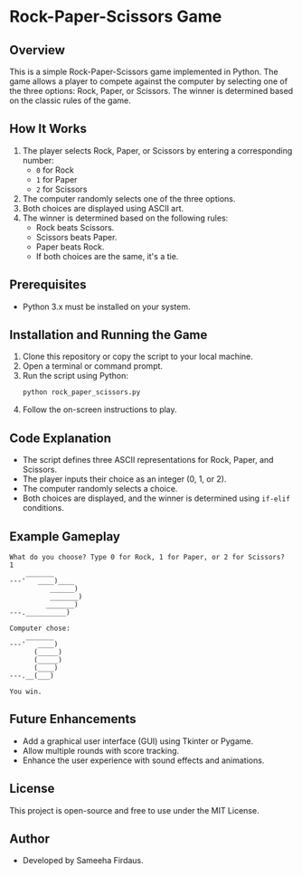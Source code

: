 # Rock-Paper-Scissors Game

## Overview
This is a simple Rock-Paper-Scissors game implemented in Python. The game allows a player to compete against the computer by selecting one of the three options: Rock, Paper, or Scissors. The winner is determined based on the classic rules of the game.

## How It Works
1. The player selects Rock, Paper, or Scissors by entering a corresponding number:
   - `0` for Rock
   - `1` for Paper
   - `2` for Scissors
2. The computer randomly selects one of the three options.
3. Both choices are displayed using ASCII art.
4. The winner is determined based on the following rules:
   - Rock beats Scissors.
   - Scissors beats Paper.
   - Paper beats Rock.
   - If both choices are the same, it's a tie.

## Prerequisites
- Python 3.x must be installed on your system.

## Installation and Running the Game
1. Clone this repository or copy the script to your local machine.
2. Open a terminal or command prompt.
3. Run the script using Python:
   ```bash
   python rock_paper_scissors.py
   ```
4. Follow the on-screen instructions to play.

## Code Explanation
- The script defines three ASCII representations for Rock, Paper, and Scissors.
- The player inputs their choice as an integer (0, 1, or 2).
- The computer randomly selects a choice.
- Both choices are displayed, and the winner is determined using `if-elif` conditions.

## Example Gameplay
```
What do you choose? Type 0 for Rock, 1 for Paper, or 2 for Scissors?
1
    _______
---'   ____)____
          ______)
          _______)
         _______)
---.__________)

Computer chose:
    _______
---'   ____)
      (_____)
      (_____)
      (____)
---.__(___)

You win.
```

## Future Enhancements
- Add a graphical user interface (GUI) using Tkinter or Pygame.
- Allow multiple rounds with score tracking.
- Enhance the user experience with sound effects and animations.

## License
This project is open-source and free to use under the MIT License.

## Author
- Developed by Sameeha Firdaus.

